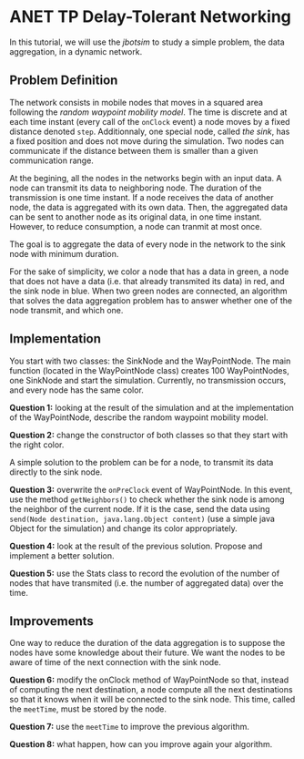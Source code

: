 ANET TP Delay-Tolerant Networking
================================


In this tutorial, we will use the _jbotsim_ to study a simple problem, the data aggregation, in a dynamic network.

Problem Definition
-------------------


The network consists in mobile nodes that moves in a squared area following the *random waypoint mobility model*. The time is discrete and at each time instant (every call of the `onClock` event) a node moves by a fixed distance denoted `step`. Additionnaly, one special node, called *the sink*, has a fixed position and does not move during the simulation. Two nodes can communicate if the distance between them is smaller than a given communication range.

At the begining, all the nodes in the networks begin with an input data. A node can transmit its data to neighboring node. The duration of the transmission is one time instant. If a node receives the data of another node, the data is aggregated with its own data. Then, the aggregated data can be sent to another node as its original data, in one time instant.
However, to reduce consumption, a node can tranmit at most once.

The goal is to aggregate the data of every node in the network to the sink node with minimum duration.

For the sake of simplicity, we color a node that has a data in green, a node that does not have a data (i.e. that already transmited its data) in red, and the sink node in blue.
When two green nodes are connected, an algorithm that solves the data aggregation problem has to answer whether one of the node transmit, and which one.

Implementation
---------------

You start with two classes: the SinkNode and the WayPointNode.
The main function (located in the WayPointNode class) creates 100 WayPointNodes, one SinkNode and start the simulation.
Currently, no transmission occurs, and every node has the same color.

**Question 1:** looking at the result of the simulation and at the implementation of the WayPointNode, describe the random waypoint mobility model.

**Question 2:** change the constructor of both classes so that they start with the right color.

A simple solution to the problem can be for a node, to transmit its data directly to the sink node.

**Question 3:** overwrite the `onPreClock` event of WayPointNode. In this event, use the method `getNeighbors()` to check whether the sink node is among the neighbor of the current node. If it is the case, send the data using `send(Node destination, java.lang.Object content)` (use a simple java Object for the simulation) and change its color appropriately.

**Question 4:** look at the result of the previous solution. Propose and implement a better solution.

**Question 5:** use the Stats class to record the evolution of the number of nodes that have transmited (i.e. the number of aggregated data) over the time.


Improvements
------------

One way to reduce the duration of the data aggregation is to suppose the nodes have some knowledge about their future. We want the nodes to be aware of time of the next connection with the sink node.

**Question 6:** modify the onClock method of WayPointNode so that, instead of computing the next destination, a node compute all the next destinations so that it knows when it will be connected to the sink node. This time, called the `meetTime`, must be stored by the node.

**Question 7:** use the `meetTime` to improve the previous algorithm.

**Question 8:** what happen, how can you improve again your algorithm.


